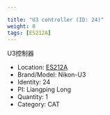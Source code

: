 ```yaml
---

title: "U3 controller (ID: 24)"
weight: 0
tags: [ES212A]
---
```


U3控制器

<!--more-->



- Location: [ES212A](../../tags/es212a)
- Brand/Model: Nikon-U3
- Identity: 24
- PI: Liangping Long
- Quantity: 1
- Category: CAT






